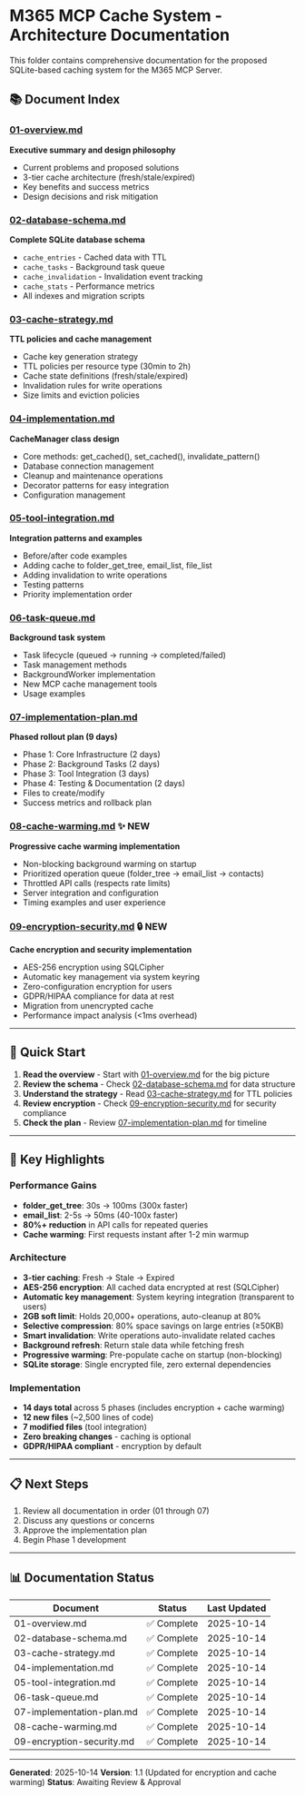 # M365 MCP Cache System - Architecture Documentation

This folder contains comprehensive documentation for the proposed SQLite-based caching system for the M365 MCP Server.

## 📚 Document Index

### [01-overview.md](./01-overview.md)
**Executive summary and design philosophy**
- Current problems and proposed solutions
- 3-tier cache architecture (fresh/stale/expired)
- Key benefits and success metrics
- Design decisions and risk mitigation

### [02-database-schema.md](./02-database-schema.md)
**Complete SQLite database schema**
- `cache_entries` - Cached data with TTL
- `cache_tasks` - Background task queue
- `cache_invalidation` - Invalidation event tracking
- `cache_stats` - Performance metrics
- All indexes and migration scripts

### [03-cache-strategy.md](./03-cache-strategy.md)
**TTL policies and cache management**
- Cache key generation strategy
- TTL policies per resource type (30min to 2h)
- Cache state definitions (fresh/stale/expired)
- Invalidation rules for write operations
- Size limits and eviction policies

### [04-implementation.md](./04-implementation.md)
**CacheManager class design**
- Core methods: get_cached(), set_cached(), invalidate_pattern()
- Database connection management
- Cleanup and maintenance operations
- Decorator patterns for easy integration
- Configuration management

### [05-tool-integration.md](./05-tool-integration.md)
**Integration patterns and examples**
- Before/after code examples
- Adding cache to folder_get_tree, email_list, file_list
- Adding invalidation to write operations
- Testing patterns
- Priority implementation order

### [06-task-queue.md](./06-task-queue.md)
**Background task system**
- Task lifecycle (queued → running → completed/failed)
- Task management methods
- BackgroundWorker implementation
- New MCP cache management tools
- Usage examples

### [07-implementation-plan.md](./07-implementation-plan.md)
**Phased rollout plan (9 days)**
- Phase 1: Core Infrastructure (2 days)
- Phase 2: Background Tasks (2 days)
- Phase 3: Tool Integration (3 days)
- Phase 4: Testing & Documentation (2 days)
- Files to create/modify
- Success metrics and rollback plan

### [08-cache-warming.md](./08-cache-warming.md) ✨ NEW
**Progressive cache warming implementation**
- Non-blocking background warming on startup
- Prioritized operation queue (folder_tree → email_list → contacts)
- Throttled API calls (respects rate limits)
- Server integration and configuration
- Timing examples and user experience

### [09-encryption-security.md](./09-encryption-security.md) 🔒 NEW
**Cache encryption and security implementation**
- AES-256 encryption using SQLCipher
- Automatic key management via system keyring
- Zero-configuration encryption for users
- GDPR/HIPAA compliance for data at rest
- Migration from unencrypted cache
- Performance impact analysis (<1ms overhead)

---

## 🚀 Quick Start

1. **Read the overview** - Start with [01-overview.md](./01-overview.md) for the big picture
2. **Review the schema** - Check [02-database-schema.md](./02-database-schema.md) for data structure
3. **Understand the strategy** - Read [03-cache-strategy.md](./03-cache-strategy.md) for TTL policies
4. **Review encryption** - Check [09-encryption-security.md](./09-encryption-security.md) for security compliance
5. **Check the plan** - Review [07-implementation-plan.md](./07-implementation-plan.md) for timeline

---

## 🎯 Key Highlights

### Performance Gains
- **folder_get_tree**: 30s → 100ms (300x faster)
- **email_list**: 2-5s → 50ms (40-100x faster)
- **80%+ reduction** in API calls for repeated queries
- **Cache warming**: First requests instant after 1-2 min warmup

### Architecture
- **3-tier caching**: Fresh → Stale → Expired
- **AES-256 encryption**: All cached data encrypted at rest (SQLCipher)
- **Automatic key management**: System keyring integration (transparent to users)
- **2GB soft limit**: Holds 20,000+ operations, auto-cleanup at 80%
- **Selective compression**: 80% space savings on large entries (≥50KB)
- **Smart invalidation**: Write operations auto-invalidate related caches
- **Background refresh**: Return stale data while fetching fresh
- **Progressive warming**: Pre-populate cache on startup (non-blocking)
- **SQLite storage**: Single encrypted file, zero external dependencies

### Implementation
- **14 days total** across 5 phases (includes encryption + cache warming)
- **12 new files** (~2,500 lines of code)
- **7 modified files** (tool integration)
- **Zero breaking changes** - caching is optional
- **GDPR/HIPAA compliant** - encryption by default

---

## 📋 Next Steps

1. Review all documentation in order (01 through 07)
2. Discuss any questions or concerns
3. Approve the implementation plan
4. Begin Phase 1 development

---

## 📊 Documentation Status

| Document | Status | Last Updated |
|----------|--------|--------------|
| 01-overview.md | ✅ Complete | 2025-10-14 |
| 02-database-schema.md | ✅ Complete | 2025-10-14 |
| 03-cache-strategy.md | ✅ Complete | 2025-10-14 |
| 04-implementation.md | ✅ Complete | 2025-10-14 |
| 05-tool-integration.md | ✅ Complete | 2025-10-14 |
| 06-task-queue.md | ✅ Complete | 2025-10-14 |
| 07-implementation-plan.md | ✅ Complete | 2025-10-14 |
| 08-cache-warming.md | ✅ Complete | 2025-10-14 |
| 09-encryption-security.md | ✅ Complete | 2025-10-14 |

---

**Generated**: 2025-10-14
**Version**: 1.1 (Updated for encryption and cache warming)
**Status**: Awaiting Review & Approval
